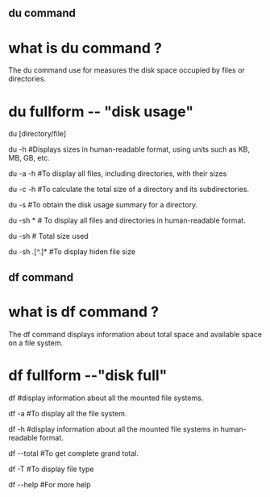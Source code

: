 
## du command

# what is du command ?
The du command use for measures the disk space occupied by files or directories.

# du fullform -- "disk usage"

du [directory/file]

du -h <path>  #Displays sizes in human-readable format, using units such as KB, MB, GB, etc.

du -a -h <path>   #To display all files, including directories, with their sizes

du -c -h <path>   #To calculate the total size of a directory and its subdirectories.

du -s <path>    #To obtain the disk usage summary for a directory.

du -sh * <path>   # To display all files and directories in human-readable format.

du -sh     # Total size used

du -sh .[^.]*    #To display hiden file size


## df command

# what is df command ?
The df command displays information about total space and available space on a file system.

# df fullform --"disk full"

df  #display information about all the mounted file systems.

df -a   #To display all the file system.

df -h   #display information about all the mounted file systems in human-readable format.

df --total   #To get complete grand total.

df -T   #To display file type

df --help  #For more help